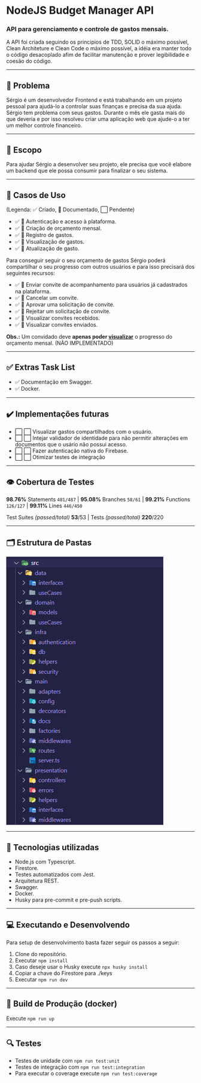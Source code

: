# NodeJS Budget Manager API
### API para gerenciamento e controle de gastos mensais.
A API foi criada seguindo os principios de TDD, SOLID o máximo possível, Clean Architeture e Clean Code o máximo possível, a idéia era manter todo o código desacoplado afim de facilitar manutenção e prover legibilidade e coesão do código. 

---
## 🤔 Problema

Sérgio é um desenvolvedor Frontend e está trabalhando em um projeto pessoal para ajudá-lo a controlar suas finanças e precisa da sua ajuda. Sérgio tem problema com seus gastos. Durante o mês ele gasta mais do que deveria e por isso resolveu criar uma aplicação web que ajude-o a ter um melhor controle financeiro.

---

## 🚀 Escopo 

Para ajudar Sérgio a desenvolver seu projeto, ele precisa que você elabore um backend que ele possa consumir para finalizar o seu sistema.

---

## 🔎 Casos de Uso
(Legenda: ✅ Criado, 📝 Documentado, ⬜ Pendente)
- ✅ 📝 Autenticação e acesso à plataforma.
- ✅ 📝 Criação de orçamento mensal.
- ✅ 📝 Registro de gastos.
- ✅ 📝 Visualização de gastos.
- ✅ 📝 Atualização de gasto.

Para conseguir seguir o seu orçamento de gastos Sérgio poderá compartilhar o seu progresso com outros usuários e para isso precisará dos seguintes recursos:

- ✅ 📝 Enviar convite de acompanhamento para usuários já cadastrados na plataforma.
- ✅ 📝 Cancelar um convite.
- ✅ 📝 Aprovar uma solicitação de convite.
- ✅ 📝 Rejeitar um solicitação de convite.
- ✅ 📝 Visualizar convites recebidos.
- ✅ 📝 Visualizar convites enviados.

**Obs.:** Um convidado deve **apenas poder <u>visualizar</u>** o progresso do orçamento mensal. (NÃO IMPLEMENTADO)

---
## ✅ Extras Task List

- ✅ Documentação em Swagger.
- ✅ Docker.

---
## ✔️ Implementações futuras
- ⬜ ⬜ Visualizar gastos compartilhados com o usuário.
- ⬜ ⬜ Intejar validador de identidade para não permitir alterações em documentos que o usário não possui acesso.
- ⬜ ⬜ Fazer autenticação nativa do Firebase.
- ⬜ ⬜ Otimizar testes de integração
  
---
## 👁️ Cobertura de Testes
**98.76%** Statements `481/487` | **95.08%** Branches `58/61` | **99.21%** Functions `126/127` | **99.11%** Lines `446/450` <p>
Test Suites *(passed/total)* **53**/53 | Tests *(passed/total)* **220**/220

---
## 🗂️ Estrutura de Pastas
![](folder_structure.png)

---
## 🧱 Tecnologias utilizadas

- Node.js com Typescript.
- Firestore.
- Testes automatizados com Jest.
- Arquitetura REST.
- Swagger.
- Docker.
- Husky para pre-commit e pre-push scripts.
---
## 💻 Executando e Desenvolvendo
Para setup de desenvolvimento basta fazer seguir os passos a seguir:
1. Clone do repositório.
2. Executar `npm install`
3. Caso deseje usar o Husky execute `npx husky install`
4. Copiar a chave do Firestore para ./keys
5. Executar `npm run dev`

---

## 🚀 Build de Produção (docker)
Execute `npm run up`

---
## 🔍 Testes
- Testes de unidade com `npm run test:unit`
- Testes de integração com `npm run test:integration`
- Para executar o coverage execute `npm run test:coverage`



